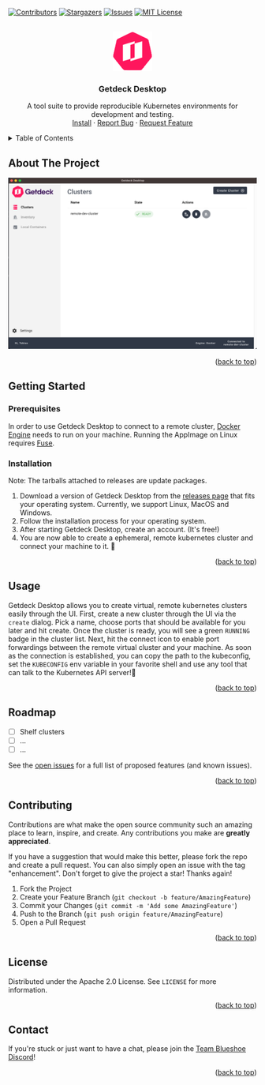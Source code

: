 <!-- Improved compatibility of back to top link: See: https://github.com/othneildrew/Best-README-Template/pull/73 -->
<a name="readme-top"></a>
<!--
*** Thanks for checking out the Best-README-Template. If you have a suggestion
*** that would make this better, please fork the repo and create a pull request
*** or simply open an issue with the tag "enhancement".
*** Don't forget to give the project a star!
*** Thanks again! Now go create something AMAZING! :D
-->



<!-- PROJECT SHIELDS -->
<!--
*** I'm using markdown "reference style" links for readability.
*** Reference links are enclosed in brackets [ ] instead of parentheses ( ).
*** See the bottom of this document for the declaration of the reference variables
*** for contributors-url, forks-url, etc. This is an optional, concise syntax you may use.
*** https://www.markdownguide.org/basic-syntax/#reference-style-links
-->
[![Contributors][contributors-shield]][contributors-url]
[![Stargazers][stars-shield]][stars-url]
[![Issues][issues-shield]][issues-url]
[![MIT License][license-shield]][license-url]



<!-- PROJECT LOGO -->
<br />
<div align="center">
  <a href="https://github.com/Getdeck/Getdeck-Desktop">
    <img src="src-tauri/icons/Square89x89Logo.png" alt="Logo" width="80" height="80">
  </a>

<h3 align="center">Getdeck Desktop</h3>

  <p align="center">
    A tool suite to provide reproducible Kubernetes environments for development and testing.
    <br />
    <a href="https://github.com/Getdeck/Getdeck-Desktop/releases">Install</a>
    ·
    <a href="https://github.com/Getdeck/Getdeck-Desktop/issues">Report Bug</a>
    ·
    <a href="https://github.com/Getdeck/Getdeck-Desktop/issues">Request Feature</a>
  </p>
</div>



<!-- TABLE OF CONTENTS -->
<details>
  <summary>Table of Contents</summary>
  <ol>
    <li>
      <a href="#about-the-project">About The Project</a>
    </li>
    <li>
      <a href="#getting-started">Getting Started</a>
      <ul>
        <li><a href="#prerequisites">Prerequisites</a></li>
        <li><a href="#installation">Installation</a></li>
      </ul>
    </li>
    <li><a href="#usage">Usage</a></li>
    <li><a href="#roadmap">Roadmap</a></li>
    <li><a href="#contributing">Contributing</a></li>
    <li><a href="#license">License</a></li>
    <li><a href="#contact">Contact</a></li>
    <li><a href="#acknowledgments">Acknowledgments</a></li>
  </ol>
</details>



<!-- ABOUT THE PROJECT -->
## About The Project

[![Product Name Screen Shot][product-screenshot]](https://example.com)

<p align="right">(<a href="#readme-top">back to top</a>)</p>

<!-- GETTING STARTED -->
## Getting Started
### Prerequisites
In order to use Getdeck Desktop to connect to a remote cluster, [Docker Engine](https://docs.docker.com/engine/install/) needs to run on your machine.
Running the AppImage on Linux requires [Fuse](https://docs.appimage.org/user-guide/troubleshooting/fuse.html).

### Installation
Note: The tarballs attached to releases are update packages.

1. Download a version of Getdeck Desktop from the [releases page](https://github.com/Getdeck/Getdeck-Desktop/releases) that fits your operating system. Currently, we support Linux, MacOS and Windows.
2. Follow the installation process for your operating system.
3. After starting Getdeck Desktop, create an account. (It's free!)
4. You are now able to create a ephemeral, remote kubernetes cluster and connect your machine to it. 🚀

<p align="right">(<a href="#readme-top">back to top</a>)</p>


<!-- USAGE EXAMPLES -->
## Usage

Getdeck Desktop allows you to create virtual, remote kubernetes clusters easily through the UI.
First, create a new cluster through the UI via the `create` dialog. Pick a name, choose ports that should be available for you later and hit create.
Once the cluster is ready, you will see a green `RUNNING` badge in the cluster list.
Next, hit the connect icon to enable port forwardings between the remote virtual cluster and your machine. As soon as the connection is established, you 
can copy the path to the kubeconfig, set the `KUBECONFIG` env variable in your favorite shell and use any tool that can talk to the Kubernetes API server!🚀

<p align="right">(<a href="#readme-top">back to top</a>)</p>



<!-- ROADMAP -->
## Roadmap

- [ ] Shelf clusters 
- [ ] ...
- [ ] ...

See the [open issues](https://github.com/Getdeck/Getdeck-Desktop/issues) for a full list of proposed features (and known issues).

<p align="right">(<a href="#readme-top">back to top</a>)</p>



<!-- CONTRIBUTING -->
## Contributing

Contributions are what make the open source community such an amazing place to learn, inspire, and create. Any contributions you make are **greatly appreciated**.

If you have a suggestion that would make this better, please fork the repo and create a pull request. You can also simply open an issue with the tag "enhancement".
Don't forget to give the project a star! Thanks again!

1. Fork the Project
2. Create your Feature Branch (`git checkout -b feature/AmazingFeature`)
3. Commit your Changes (`git commit -m 'Add some AmazingFeature'`)
4. Push to the Branch (`git push origin feature/AmazingFeature`)
5. Open a Pull Request

<p align="right">(<a href="#readme-top">back to top</a>)</p>



<!-- LICENSE -->
## License

Distributed under the Apache 2.0 License. See `LICENSE` for more information.

<p align="right">(<a href="#readme-top">back to top</a>)</p>


<!-- CONTACT -->
## Contact

If you're stuck or just want to have a chat, please join the [Team Blueshoe Discord](https://discord.gg/qb5gjmzr)!

<p align="right">(<a href="#readme-top">back to top</a>)</p>


<!-- MARKDOWN LINKS & IMAGES -->
<!-- https://www.markdownguide.org/basic-syntax/#reference-style-links -->
[contributors-shield]: https://img.shields.io/github/contributors/Getdeck/Getdeck-Desktop.svg?style=for-the-badge
[contributors-url]: https://github.com/Getdeck/Getdeck-Desktop/graphs/contributors
[stars-shield]: https://img.shields.io/github/stars/Getdeck/Getdeck-Desktop.svg?style=for-the-badge
[stars-url]: https://github.com/Getdeck/Getdeck-Desktop/stargazers
[issues-shield]: https://img.shields.io/github/issues/Getdeck/Getdeck-Desktop.svg?style=for-the-badge
[issues-url]: https://github.com/Getdeck/Getdeck-Desktop/issues
[license-shield]: https://img.shields.io/github/license/Getdeck/Getdeck-Desktop.svg?style=for-the-badge
[license-url]: https://github.com/Getdeck/Getdeck-Desktop/blob/main/LICENSE
[product-screenshot]: screenshot.png 
